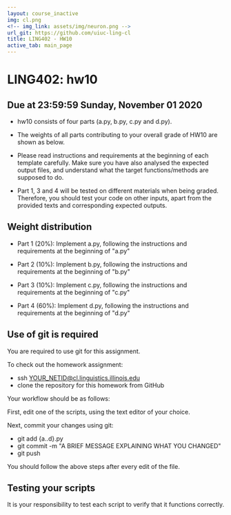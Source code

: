 ```yaml
---
layout: course_inactive
img: cl.png
<!-- img_link: assets/img/neuron.png -->
url_git: https://github.com/uiuc-ling-cl
title: LING402 - HW10
active_tab: main_page 
---
```


# LING402: hw10
## Due at 23:59:59 Sunday, November 01 2020


* hw10 consists of four parts (a.py, b.py, c.py and d.py).

* The weights of all parts contributing to your overall grade of HW10 are shown as below. 

* Please read instructions and requirements at the beginning of each template carefully. Make sure you have also analysed the expected output files, and understand what the target functions/methods are supposed to do.

* Part 1, 3 and 4 will be tested on different materials when being graded. Therefore, you should test your code on other inputs, apart from the provided texts and corresponding expected outputs.



Weight distribution
-------------------

* Part 1 (20%): Implement a.py, following the instructions and requirements at the beginning of "a.py"


* Part 2 (10%): Implement b.py, following the instructions and requirements at the beginning of "b.py"


* Part 3 (10%): Implement c.py, following the instructions and requirements at the beginning of "c.py"


* Part 4 (60%): Implement d.py, following the instructions and requirements at the beginning of "d.py"




Use of git is required
----------------------

You are required to use git for this assignment.

To check out the homework assignment:

* ssh YOUR_NETID@cl.linguistics.illinois.edu
* clone the repository for this homework from GitHub

Your workflow should be as follows:

First, edit one of the scripts, using the text editor of your choice.

Next, commit your changes using git:

* git add {a..d}.py
* git commit -m "A BRIEF MESSAGE EXPLAINING WHAT YOU CHANGED"
* git push

You should follow the above steps after every edit of the file. 


Testing your scripts
--------------------

It is your responsibility to test each script to verify that it functions correctly.



